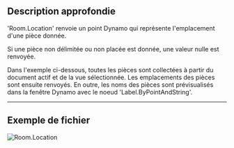 ## Description approfondie
'Room.Location' renvoie un point Dynamo qui représente l'emplacement d'une pièce donnée.

Si une pièce non délimitée ou non placée est donnée, une valeur nulle est renvoyée.

Dans l'exemple ci-dessous, toutes les pièces sont collectées à partir du document actif et de la vue sélectionnée. Les emplacements des pièces sont ensuite renvoyés. En outre, les noms des pièces sont prévisualisés dans la fenêtre Dynamo avec le noeud 'Label.ByPointAndString'.

___
## Exemple de fichier

![Room.Location](./Revit.Elements.Room.Location_img.jpg)

